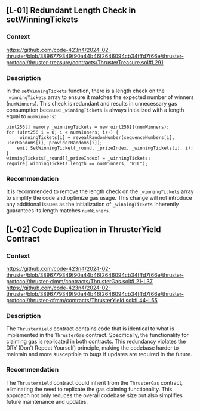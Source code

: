 ## [L-01] Redundant Length Check in setWinningTickets

### Context
https://github.com/code-423n4/2024-02-thruster/blob/3896779349f90a44b46f2646094cb34fffd7f66e/thruster-protocol/thruster-treasure/contracts/ThrusterTreasure.sol#L291

### Description
In the `setWinningTickets` function, there is a length check on the `_winningTickets` array to ensure it matches the expected number of winners (`numWinners`). This check is redundant and results in unnecessary gas consumption because `_winningTickets` is always initialized with a length equal to `numWinners`:

```solidity
uint256[] memory _winningTickets = new uint256[](numWinners);
for (uint256 i = 0; i < numWinners; i++) {
    _winningTickets[i] = revealRandomNumber(sequenceNumbers[i], userRandoms[i], providerRandoms[i]);
    emit SetWinningTicket(_round, _prizeIndex, _winningTickets[i], i);
}
winningTickets[_round][_prizeIndex] = _winningTickets;
require(_winningTickets.length == numWinners, "WTL");
```

### Recommendation 
It is recommended to remove the length check on the `_winningTickets` array to simplify the code and optimize gas usage. This change will not introduce any additional issues as the initialization of `_winningTickets` inherently guarantees its length matches `numWinners`.

## [L-02] Code Duplication in ThrusterYield Contract

### Context
https://github.com/code-423n4/2024-02-thruster/blob/3896779349f90a44b46f2646094cb34fffd7f66e/thruster-protocol/thruster-clmm/contracts/ThrusterGas.sol#L21-L37
https://github.com/code-423n4/2024-02-thruster/blob/3896779349f90a44b46f2646094cb34fffd7f66e/thruster-protocol/thruster-cfmm/contracts/ThrusterYield.sol#L44-L55

### Description
The `ThrusterYield` contract contains code that is identical to what is implemented in the `ThrusterGas` contract. Specifically, the functionality for claiming gas is replicated in both contracts. This redundancy violates the DRY (Don't Repeat Yourself) principle, making the codebase harder to maintain and more susceptible to bugs if updates are required in the future.

### Recommendation 
The `ThrusterYield` contract could inherit from the `ThrusterGas` contract, eliminating the need to replicate the gas claiming functionality. This approach not only reduces the overall codebase size but also simplifies future maintenance and updates.